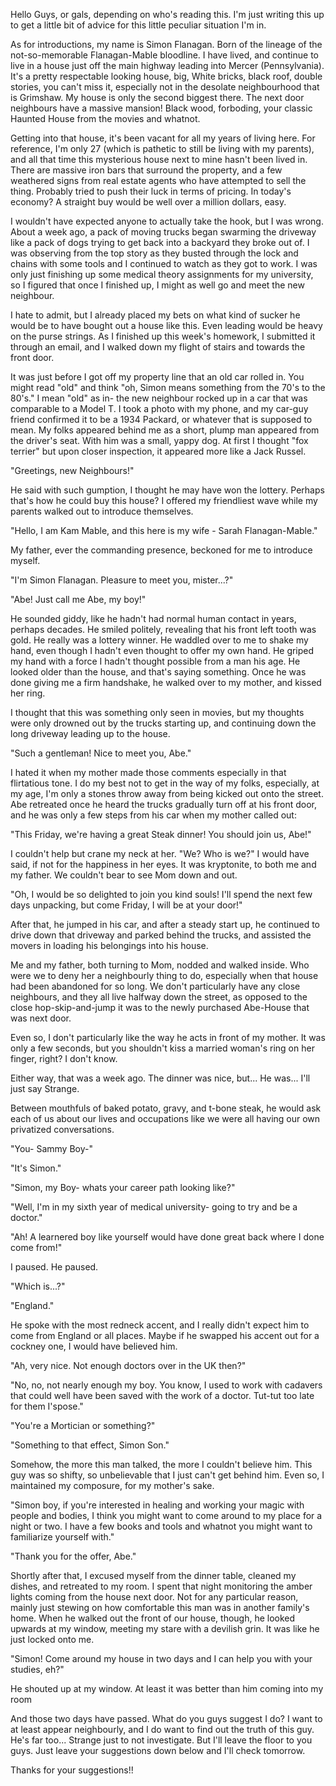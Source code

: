 Hello Guys, or gals, depending on who's reading this. I'm just writing this up to get a little bit of advice for this little peculiar situation I'm in. 

As for introductions, my name is Simon Flanagan. Born of the lineage of the not-so-memorable Flanagan-Mable bloodline. I have lived, and continue to live in a house just off the main highway leading into Mercer (Pennsylvania). It's a pretty respectable looking house, big, White bricks, black roof, double stories, you can't miss it, especially not in the desolate neighbourhood that is Grimshaw. My house is only the second biggest there. The next door neighbours have a massive mansion! Black wood, forboding, your classic Haunted House from the movies and whatnot.

Getting into that house, it's been vacant for all my years of living here. For reference, I'm only 27 (which is pathetic to still be living with my parents), and all that time this mysterious house next to mine hasn't been lived in. There are massive iron bars that surround the property, and a few weathered signs from real estate agents who have attempted to sell the thing. Probably tried to push their luck in terms of pricing. In today's economy? A straight buy would be well over a million dollars, easy. 

I wouldn't have expected anyone to actually take the hook, but I was wrong. About a week ago, a pack of moving trucks began swarming the driveway like a pack of dogs trying to get back into a backyard they broke out of. I was observing from the top story as they busted through the lock and chains with some tools and I continued to watch as they got to work. I was only just finishing up some medical theory assignments for my university, so I figured that once I finished up, I might as well go and meet the new neighbour. 

I hate to admit, but I already placed my bets on what kind of sucker he would be to have bought out a house like this. Even leading would be heavy on the purse strings. As I finished up this week's homework, I submitted it through an email, and I walked down my flight of stairs and towards the front door.

It was just before I got off my property line that an old car rolled in. You might read "old" and think "oh, Simon means something from the 70's to the 80's." I mean "old" as in- the new neighbour rocked up in a car that was comparable to a Model T. I took a photo with my phone, and my car-guy friend confirmed it to be a 1934 Packard, or whatever that is supposed to mean. My folks appeared behind me as a short, plump man appeared from the driver's seat. With him was a small, yappy dog. At first I thought "fox terrier" but upon closer inspection, it appeared more like a Jack Russel.

"Greetings, new Neighbours!"

He said with such gumption, I thought he may have won the lottery. Perhaps that's how he could buy this house? I offered my friendliest wave while my parents walked out to introduce themselves.

"Hello, I am Kam Mable, and this here is my wife - Sarah Flanagan-Mable."

My father, ever the commanding presence, beckoned for me to introduce myself.

"I'm Simon Flanagan. Pleasure to meet you, mister...?"

"Abe! Just call me Abe, my boy!"

He sounded giddy, like he hadn't had normal human contact in years, perhaps decades. He smiled politely, revealing that his front left tooth was gold. He really was a lottery winner. He waddled over to me to shake my hand, even though I hadn't even thought to offer my own hand. He griped my hand with a force I hadn't thought possible from a man his age. He looked older than the house, and that's saying something. Once he was done giving me a firm handshake, he walked over to my mother, and kissed her ring.

I thought that this was something only seen in movies, but my thoughts were only drowned out by the trucks starting up, and continuing down the long driveway leading up to the house. 

"Such a gentleman! Nice to meet you, Abe."

I hated it when my mother made those comments especially in that flirtatious tone. I do my best not to get in the way of my folks, especially, at my age, I'm only a stones throw away from being kicked out onto the street. Abe retreated once he heard the trucks gradually turn off at his front door, and he was only a few steps from his car when my mother called out:

"This Friday, we're having a great Steak dinner! You should join us, Abe!"

I couldn't help but crane my neck at her. "We? Who is we?" I would have said, if not for the happiness in her eyes. It was kryptonite, to both me and my father. We couldn't bear to see Mom down and out.

"Oh, I would be so delighted to join you kind souls! I'll spend the next few days unpacking, but come Friday, I will be at your door!"

After that, he jumped in his car, and after a steady start up, he continued to drive down that driveway and parked behind the trucks, and assisted the movers in loading his belongings into his house.

Me and my father, both turning to Mom, nodded and walked inside. Who were we to deny her a neighbourly thing to do, especially when that house had been abandoned for so long. We don't particularly have any close neighbours, and they all live halfway down the street, as opposed to the close hop-skip-and-jump it was to the newly purchased Abe-House that was next door.

Even so, I don't particularly like the way he acts in front of my mother. It was only a few seconds, but you shouldn't kiss a married woman's ring on her finger, right? I don't know.

Either way, that was a week ago. The dinner was nice, but... He was... I'll just say Strange.

Between mouthfuls of baked potato, gravy, and t-bone steak, he would ask each of us about our lives and occupations like we were all having our own privatized conversations.

"You- Sammy Boy-"

"It's Simon."

"Simon, my Boy- whats your career path looking like?"

"Well, I'm in my sixth year of medical university- going to try and be a doctor."

"Ah! A learnered boy like yourself would have done great back where I done come from!"

I paused. He paused. 

"Which is...?"

"England."

He spoke with the most redneck accent,  and I really didn't expect him to come from England or all places. Maybe if he swapped his accent out for a cockney one, I would have believed him.

"Ah, very nice. Not enough doctors over in the UK then?"

"No, no, not nearly enough my boy. You know, I used to work with cadavers that could well have been saved with the work of a doctor. Tut-tut too late for them I'spose."

"You're a Mortician or something?"

"Something to that effect, Simon Son."

Somehow, the more this man talked, the more I couldn't believe him. This guy was so shifty, so unbelievable that I just can't get behind him. Even so, I maintained my composure, for my mother's sake. 

"Simon boy, if you're interested in healing and working your magic with people and bodies, I think you might want to come around to my place for a night or two. I have a few books and tools and whatnot you might want to familiarize yourself with."

"Thank you for the offer, Abe."

Shortly after that, I excused myself from the dinner table, cleaned my dishes, and retreated to my room. I spent that night monitoring the amber lights coming from the house next door. Not for any particular reason, mainly just stewing on how comfortable this man was in another family's home. When he walked out the front of our house, though, he looked upwards at my window, meeting my stare with a devilish grin. It was like he just locked onto me. 

"Simon! Come around my house in two days and I can help you with your studies, eh?"

He shouted up at my window. At least it was better than him coming into my room

And those two days have passed. 
What do you guys suggest I do? I want to at least appear neighbourly, and I do want to find out the truth of this guy. He's far too... Strange just to not investigate. But I'll leave the floor to you guys. Just leave your suggestions down below and I'll check tomorrow. 

Thanks for your suggestions!!